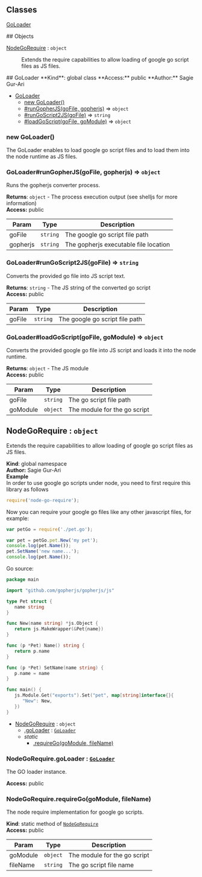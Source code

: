 ## Classes
<dl>
<dt><a href="#GoLoader">GoLoader</a></dt>
<dd></dd>
</dl>
## Objects
<dl>
<dt><a href="#NodeGoRequire">NodeGoRequire</a> : <code>object</code></dt>
<dd><p>Extends the require capabilities to allow loading of google go
script files as JS files.</p>
</dd>
</dl>
<a name="GoLoader"></a>
## GoLoader
**Kind**: global class  
**Access:** public  
**Author:** Sagie Gur-Ari  

* [GoLoader](#GoLoader)
  * [new GoLoader()](#new_GoLoader_new)
  * [#runGopherJS(goFile, gopherjs)](#GoLoader+runGopherJS) ⇒ <code>object</code>
  * [#runGoScript2JS(goFile)](#GoLoader+runGoScript2JS) ⇒ <code>string</code>
  * [#loadGoScript(goFile, goModule)](#GoLoader+loadGoScript) ⇒ <code>object</code>

<a name="new_GoLoader_new"></a>
### new GoLoader()
The GoLoader enables to load google go script files and to load them into the
node runtime as JS files.

<a name="GoLoader+runGopherJS"></a>
### GoLoader#runGopherJS(goFile, gopherjs) ⇒ <code>object</code>
Runs the gopherjs converter process.

**Returns**: <code>object</code> - The process execution output (see shelljs for more information)  
**Access:** public  

| Param | Type | Description |
| --- | --- | --- |
| goFile | <code>string</code> | The google go script file path |
| gopherjs | <code>string</code> | The gopherjs executable file location |

<a name="GoLoader+runGoScript2JS"></a>
### GoLoader#runGoScript2JS(goFile) ⇒ <code>string</code>
Converts the provided go file into JS script text.

**Returns**: <code>string</code> - The JS string of the converted go script  
**Access:** public  

| Param | Type | Description |
| --- | --- | --- |
| goFile | <code>string</code> | The google go script file path |

<a name="GoLoader+loadGoScript"></a>
### GoLoader#loadGoScript(goFile, goModule) ⇒ <code>object</code>
Converts the provided google go file into JS script and loads it into
the node runtime.

**Returns**: <code>object</code> - The JS module  
**Access:** public  

| Param | Type | Description |
| --- | --- | --- |
| goFile | <code>string</code> | The go script file path |
| goModule | <code>object</code> | The module for the go script |

<a name="NodeGoRequire"></a>
## NodeGoRequire : <code>object</code>
Extends the require capabilities to allow loading of google go
script files as JS files.

**Kind**: global namespace  
**Author:** Sagie Gur-Ari  
**Example**  
In order to use google go scripts under node, you need to first require this library as follows
 ```js
 require('node-go-require');
 ```
 Now you can require your google go files like any other javascript files, for example:
 ```js
 var petGo = require('./pet.go');

 var pet = petGo.pet.New('my pet');
 console.log(pet.Name());
 pet.SetName('new name...');
 console.log(pet.Name());
 ```
 Go source:
 ```go
 package main

 import "github.com/gopherjs/gopherjs/js"

 type Pet struct {
    name string
 }

 func New(name string) *js.Object {
    return js.MakeWrapper(&Pet{name})
 }

 func (p *Pet) Name() string {
    return p.name
 }

 func (p *Pet) SetName(name string) {
    p.name = name
 }

 func main() {
    js.Module.Get("exports").Set("pet", map[string]interface{}{
       "New": New,
    })
 }
 ```

* [NodeGoRequire](#NodeGoRequire) : <code>object</code>
  * [.goLoader](#NodeGoRequire.goLoader) : <code>[GoLoader](#GoLoader)</code>
  * _static_
    * [.requireGo(goModule, fileName)](#NodeGoRequire.requireGo)

<a name="NodeGoRequire.goLoader"></a>
### NodeGoRequire.goLoader : <code>[GoLoader](#GoLoader)</code>
The GO loader instance.

**Access:** public  
<a name="NodeGoRequire.requireGo"></a>
### NodeGoRequire.requireGo(goModule, fileName)
The node require implementation for google go scripts.

**Kind**: static method of <code>[NodeGoRequire](#NodeGoRequire)</code>  
**Access:** public  

| Param | Type | Description |
| --- | --- | --- |
| goModule | <code>object</code> | The module for the go script |
| fileName | <code>string</code> | The go script file name |

